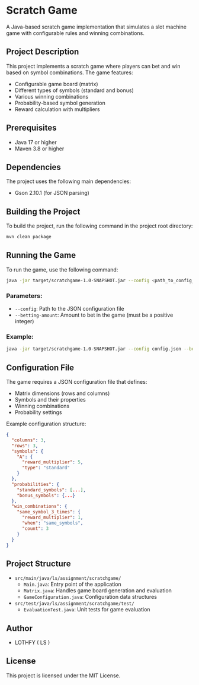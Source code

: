 # Scratch Game

A Java-based scratch game implementation that simulates a slot machine game with configurable rules and winning combinations.

## Project Description

This project implements a scratch game where players can bet and win based on symbol combinations. The game features:
- Configurable game board (matrix)
- Different types of symbols (standard and bonus)
- Various winning combinations
- Probability-based symbol generation
- Reward calculation with multipliers

## Prerequisites

- Java 17 or higher
- Maven 3.8 or higher

## Dependencies

The project uses the following main dependencies:
- Gson 2.10.1 (for JSON parsing)

## Building the Project

To build the project, run the following command in the project root directory:

```bash
mvn clean package
```

## Running the Game

To run the game, use the following command:

```bash
java -jar target/scratchgame-1.0-SNAPSHOT.jar --config <path_to_config_file> --betting-amount <amount>
```

### Parameters:
- `--config`: Path to the JSON configuration file
- `--betting-amount`: Amount to bet in the game (must be a positive integer)

### Example:
```bash
java -jar target/scratchgame-1.0-SNAPSHOT.jar --config config.json --betting-amount 100
```

## Configuration File

The game requires a JSON configuration file that defines:
- Matrix dimensions (rows and columns)
- Symbols and their properties
- Winning combinations
- Probability settings

Example configuration structure:
```json
{
  "columns": 3,
  "rows": 3,
  "symbols": {
    "A": {
      "reward_multiplier": 5,
      "type": "standard"
    }
  },
  "probabilities": {
    "standard_symbols": [...],
    "bonus_symbols": {...}
  },
  "win_combinations": {
    "same_symbol_3_times": {
      "reward_multiplier": 1,
      "when": "same_symbols",
      "count": 3
    }
  }
}
```

## Project Structure

- `src/main/java/ls/assignment/scratchgame/`
  - `Main.java`: Entry point of the application
  - `Matrix.java`: Handles game board generation and evaluation
  - `GameConfiguration.java`: Configuration data structures
- `src/test/java/ls/assignment/scratchgame/test/`
  - `EvaluationTest.java`: Unit tests for game evaluation

## Author

- LOTHFY ( LS )

## License

This project is licensed under the MIT License. 